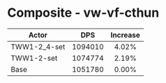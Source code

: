 # Composite - vw-vf-cthun
| Actor | DPS | Increase |
|---|:---:|:---:|
|TWW1-2_4-set|1094010|4.02%|
|TWW1-2-set|1074774|2.19%|
|Base|1051780|0.00%|
